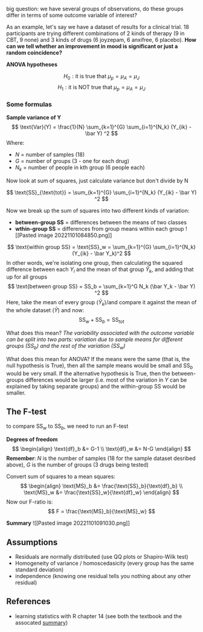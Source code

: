 big question: we have several groups of observations, do these groups differ in terms of some outcome variable of interest? 

As an example, let's say we have a dataset of results for a clinical trial. 18 participants are trying different combinations of 2 kinds of therapy (9 in CBT, 9 none) and 3 kinds of drugs (6 joyzepam, 6 anxifree, 6 placebo). **How can we tell whether an improvement in mood is significant or just a random coincidence?**

**ANOVA hypotheses**

$$
H_0 : \text{it is true that } \mu_p = \mu_A = \mu_J
$$
$$
H_1 : \text{it is NOT true that } \mu_p = \mu_A = \mu_J
$$
### Some formulas

**Sample variance of Y**
$$
\text{Var}(Y) = \frac{1}{N} \sum_{k=1}^{G} \sum_{i=1}^{N_k} (Y_{ik} - \bar Y) ^2
$$
Where:
- $N$ = number of samples (18)
- $G$ = number of groups (3 - one for each drug)
- $N_k$ = number of people in kth group (6 people each)

Now look at sum of squares, just calculate variance but don't divide by N

$$
\text{SS}_{\text{tot}} = \sum_{k=1}^{G} \sum_{i=1}^{N_k} (Y_{ik} - \bar Y) ^2
$$

Now we break up the sum of squares into two different kinds of variation: 
- **between-group SS** = differences between the means of two classes
- **wthin-group SS** = differences from group means within each group
![[Pasted image 20221101084850.png]]

$$
\text{within group SS} = \text{SS}_w = \sum_{k=1}^{G} \sum_{i=1}^{N_k} (Y_{ik} - \bar Y_k)^2
$$
In other words, we're isolating one group, then calculating the squared difference between each $Y_i$ and the mean of that group $\bar Y_k$, and adding that up for all groups
$$
\text{between group SS} = SS_b = \sum_{k=1}^G N_k (\bar Y_k - \bar Y) ^2
$$
Here, take the mean of every group ($\bar Y_k$)/and compare it against the mean of the whole dataset ($\bar Y$)
and now:
$$
\text{SS}_w + \text{SS}_b = \text{SS}_{tot}
$$

What does this mean? *The variability associated with the outcome variable can be split into two parts: variation due to sample means for different groups ($\text{SS}_b$) and the rest of the variation ($\text{SS}_w$)*

What does this mean for ANOVA? If the means were the same (that is, the null hypothesis is True), then all the sample means would be small and $\text{SS}_b$ would be very small. If the alternative hypothesis is True, then the between-groups differences would be larger (i.e. most of the variation in $Y$ can be explained by taking separate groups) and the within-group SS would be smaller. 

## The F-test
to compare $\text{SS}_w$ to $\text{SS}_b$, we need to run an F-test

**Degrees of freedom**
$$
\begin{align}
\text{df}_b &= G-1 \\
\text{df}_w &= N-G
\end{align}
$$
**Remember**: $N$ is the number of samples (18 for the sample dataset desribed above), $G$ is the number of groups (3 drugs being tested)

Convert sum of squares to a mean squares:
$$
\begin{align}
\text{MS}_b &= \frac{\text{SS}_b}{\text{df}_b} \\
\text{MS}_w &= \frac{\text{SS}_w}{\text{df}_w}
\end{align}
$$
Now our F-ratio is:
$$
F = \frac{\text{MS}_b}{\text{MS}_w}
$$

**Summary**
![[Pasted image 20221101091030.png]]

## Assumptions
- Residuals are normally distributed (use QQ plots or Shapiro-Wilk test)
- Homogeneity of variance / homoscedasicity (every group has the same standard deviation)
- independence (knowing one residual tells you nothing about any other residual)

## References
- learning statistics with R chapter 14 (see both the textbook and the assocated [summary](obsidian://open?vault=knowledge-base&file=math%2Fstats%2FLearning%20Statistics%20with%20R%2FLearning%20Statistics%20with%20R%20chapter%2014))